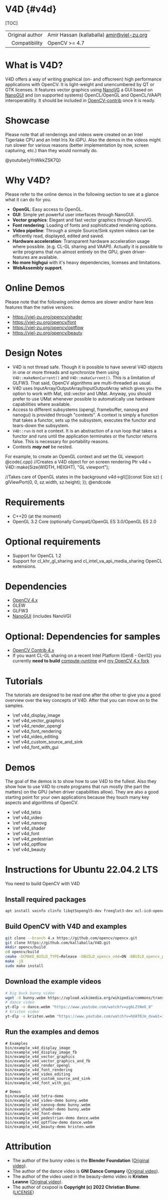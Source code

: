 # V4D {#v4d}

[TOC]

|    |    |
| -: | :- |
| Original author | Amir Hassan (kallaballa) <amir@viel-zu.org> |
| Compatibility | OpenCV >= 4.7 |

# What is V4D?
V4D offers a way of writing graphical (on- and offscreen) high performance applications with OpenCV. It is light-weight and unencumbered by QT or GTK licenses. It features vector graphics using [NanoVG](https://github.com/inniyah/nanovg) a GUI based on [NanoGUI](https://github.com/mitsuba-renderer/nanogui) and (on supported systems) OpenCL/OpenGL and OpenCL/VAAPI interoperability. It should be included in [OpenCV-contrib](https://github.com/opencv/opencv_contrib) once it is ready.

# Showcase
Please note that all renderings and videos were created on an Intel Tigerlake CPU and an Intel Iris Xe iGPU. Also the demos in the videos might run slower for various reasons (better implementation by now, screen capturing, etc.) than they would normally do.

@youtube{yYnWkkZSK7Q}

# Why V4D?
Please refer to the online demos in the following section to see at a glance what it can do for you.

* **OpenGL**: Easy access to OpenGL.
* **GUI**: Simple yet powerful user interfaces through NanoGUI.
* **Vector graphics**: Elegant and fast vector graphics through NanoVG.
* **Font rendering**: Loading of fonts and sophisticated rendering options.
* **Video pipeline**: Through a simple Source/Sink system videos can be efficently read, displayed, edited and saved.
* **Hardware acceleration**: Transparent hardware acceleration usage where possible. (e.g. CL-GL sharing and VAAPI). Actually it is possible to write programs that run almost entirely on the GPU, given driver-features are available.
* **No more highgui** with it's heavy dependencies, licenses and limitations.
* **WebAssembly support**.

# Online Demos

Please note that the following online demos are slower and/or have less features than the native versions.
* https://viel-zu.org/opencv/shader
* https://viel-zu.org/opencv/font
* https://viel-zu.org/opencv/optflow
* https://viel-zu.org/opencv/beauty

# Design Notes
* V4D is not thread safe. Though it is possible to have several V4D objects in one or more threads and synchronize them using ```V4D::makeNonCurrent()``` and ```V4D::makeCurrent()```. This is a limitation of GLFW3. That said, OpenCV algorithms are multi-threaded as usual.
* V4D uses InputArray/OutputArray/InputOutputArray which gives you the option to work with Mat, std::vector and UMat. Anyway, you should prefer to use UMat whenever possible to automatically use hardware capabilities where available.
* Access to different subsystems (opengl, framebuffer, nanovg and nanogui) is provided through "contexts". A context is simply a function that takes a functor, sets up the subsystem, executes the functor and tears-down the subsystem.
* ```V4D::run``` is not a context. It is an abstraction of a run loop that takes a functor and runs until the application terminates or the functor returns false. This is necessary for portability reasons.
* Contexts ***may not*** be nested.

For example, to create an OpenGL context and set the GL viewport:
@code{.cpp}
//Creates a V4D object for on screen rendering
Ptr<V4D> v4d = V4D::make(Size(WIDTH, HEIGHT), "GL viewport");

//Takes care of OpenGL states in the background
v4d->gl([](const Size sz) {
    glViewPort(0, 0, sz.width, sz.height);
});
@endcode

# Requirements
* C++20 (at the moment)
* OpenGL 3.2 Core (optionally Compat)/OpenGL ES 3.0/OpenGL ES 2.0

# Optional requirements
* Support for OpenCL 1.2
* Support for cl_khr_gl_sharing and cl_intel_va_api_media_sharing OpenCL extensions.


# Dependencies
* [OpenCV 4.x](https://github.com/opencv/opencv)
* GLEW
* GLFW3
* [NanoGUI](https://github.com/mitsuba-renderer/nanogui) (includes NanoVG)

# Optional: Dependencies for samples
* [OpenCV Contrib 4.x](https://github.com/opencv/opencv_contrib)
* If you want CL-GL sharing on a recent Intel Platform (Gen8 - Gen12) you currently **need to build** [compute-runtime](https://github.com/intel/compute-runtime) and [my OpenCV 4.x fork](https://github.com/kallaballa/opencv/tree/GCV)

# Tutorials
The tutorials are designed to be read one after the other to give you a good overview over the key concepts of V4D. After that you can move on to the samples.

* \ref v4d_display_image
* \ref v4d_vector_graphics
* \ref v4d_render_opengl
* \ref v4d_font_rendering
* \ref v4d_video_editing
* \ref v4d_custom_source_and_sink
* \ref v4d_font_with_gui

# Demos
The goal of the demos is to show how to use V4D to the fullest. Also they show how to use V4D to create programs that run mostly (the part the matters) on the GPU (when driver capabilities allow). They are also a good starting point for your own applications because they touch many key aspects and algorithms of OpenCV.

* \ref v4d_tetra
* \ref v4d_video
* \ref v4d_nanovg
* \ref v4d_shader
* \ref v4d_font
* \ref v4d_pedestrian
* \ref v4d_optflow
* \ref v4d_beauty

# Instructions for Ubuntu 22.04.2 LTS
You need to build OpenCV with V4D

## Install required packages

```bash
apt install vainfo clinfo libqt5opengl5-dev freeglut3-dev ocl-icd-opencl-dev libavcodec-dev libavdevice-dev libavfilter-dev libavformat-dev libavutil-dev libpostproc-dev libswresample-dev libswscale-dev libglfw3-dev libstb-dev libglew-dev cmake make git-core build-essential opencl-clhpp-headers pkg-config zlib1g-dev doxygen libxinerama-dev libxcursor-dev libxi-dev libva-dev yt-dlp wget libglm-dev
```
## Build OpenCV with V4D and examples

```bash
git clone --branch 4.x https://github.com/opencv/opencv.git
git clone https://github.com/kallaballa/V4D.git
mkdir opencv/build
cd opencv/build
cmake -DCMAKE_BUILD_TYPE=Release -DBUILD_opencv_v4d=ON -DBUILD_opencv_python_tests=OFF -DBUILD_opencv_js_bindings_generator=OFF -DBUILD_opencv_python_bindings_generator=OFF -DBUILD_opencv_python3=OFF -DOPENCV_ENABLE_GLX=ON -DOPENCV_FFMPEG_ENABLE_LIBAVDEVICE=ON -DWITH_OPENGL=ON -DWITH_QT=ON -DWITH_FFMPEG=ON -DOPENCV_FFMPEG_SKIP_BUILD_CHECK=ON -DWITH_VA=ON -DWITH_VA_INTEL=ON -DBUILD_PERF_TESTS=OFF -DBUILD_TESTS=OFF -DBUILD_EXAMPLES=ON -DOPENCV_EXTRA_MODULES_PATH=../../V4D/modules/ ..
make -j8
sudo make install
```

## Download the example videos
```bash
# big buck bunny video
wget -O bunny.webm https://upload.wikimedia.org/wikipedia/commons/transcoded/f/f3/Big_Buck_Bunny_first_23_seconds_1080p.ogv/Big_Buck_Bunny_first_23_seconds_1080p.ogv.1080p.vp9.webm
# dance video
yt-dlp -o dance.webm "https://www.youtube.com/watch?v=yg6LZtNeO_8"
# kristen video
yt-dlp -o kristen.webm "https://www.youtube.com/watch?v=hUAT8Jm_dvw&t=11s"
```

## Run the examples and demos
```
# Examples
bin/example_v4d_display_image
bin/example_v4d_display_image_fb
bin/example_v4d_vector_graphics
bin/example_v4d_vector_graphics_and_fb
bin/example_v4d_render_opengl
bin/example_v4d_font_rendering
bin/example_v4d_video_editing
bin/example_v4d_custom_source_and_sink
bin/example_v4d_font_with_gui

# Demos
bin/example_v4d_tetra-demo
bin/example_v4d_video-demo bunny.webm
bin/example_v4d_nanovg-demo bunny.webm
bin/example_v4d_shader-demo bunny.webm
bin/example_v4d_font-demo
bin/example_v4d_pedestrian-demo dance.webm
bin/example_v4d_optflow-demo dance.webm
bin/example_v4d_beauty-demo kristen.webm

```

# Attribution
* The author of the bunny video is the **Blender Foundation** ([Original video](https://www.bigbuckbunny.org)).
* The author of the dance video is **GNI Dance Company** ([Original video](https://www.youtube.com/watch?v=yg6LZtNeO_8)).
* The author of the video used in the beauty-demo video is **Kristen Leanne** ([Original video](https://www.youtube.com/watch?v=hUAT8Jm_dvw&t=11s)).
* The author of cxxpool is **Copyright (c) 2022 Christian Blume**: ([LICENSE](https://github.com/bloomen/cxxpool/blob/master/LICENSE))

